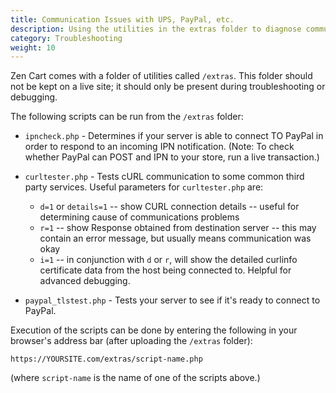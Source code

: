```yaml
---
title: Communication Issues with UPS, PayPal, etc. 
description: Using the utilities in the extras folder to diagnose communication issues 
category: Troubleshooting
weight: 10
---
```


Zen Cart comes with a folder of utilities called `/extras`.  This folder should not be kept on a live site; it should only be present during troubleshooting or debugging.

The following scripts can be run from the `/extras` folder:

- `ipncheck.php` - Determines if your server is able to connect TO PayPal in order to respond to an incoming IPN notification. (Note: To check whether PayPal can POST and IPN to your store, run a live transaction.) 

- `curltester.php` - Tests cURL communication to some common third party services.   Useful parameters for `curltester.php` are: 
    *   `d=1` or `details=1` -- show CURL connection details -- useful for determining cause of communications problems
    *   `r=1` -- show Response obtained from destination server -- this may contain an error message, but usually means communication was okay
    *   `i=1` -- in conjunction with `d` or `r`, will show the detailed curlinfo certificate data from the host being connected to. Helpful for advanced debugging.

- `paypal_tlstest.php` - Tests your server to see if it's ready to connect to PayPal. 

Execution of the scripts can be done by entering the following in your browser's address bar (after uploading the `/extras` folder):  

`https://YOURSITE.com/extras/script-name.php` 

(where `script-name` is the name of one of the scripts above.) 

